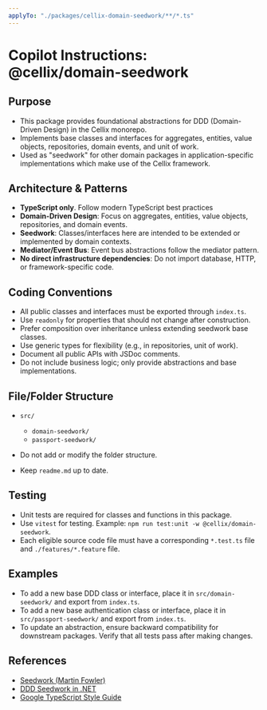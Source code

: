 ```yaml
---
applyTo: "./packages/cellix-domain-seedwork/**/*.ts"
---
```

# Copilot Instructions: @cellix/domain-seedwork

## Purpose
- This package provides foundational abstractions for DDD (Domain-Driven Design) in the Cellix monorepo.
- Implements base classes and interfaces for aggregates, entities, value objects, repositories, domain events, and unit of work.
- Used as "seedwork" for other domain packages in application-specific implementations which make use of the Cellix framework.

## Architecture & Patterns
- **TypeScript only**. Follow modern TypeScript best practices
- **Domain-Driven Design**: Focus on aggregates, entities, value objects, repositories, and domain events.
- **Seedwork**: Classes/interfaces here are intended to be extended or implemented by domain contexts.
- **Mediator/Event Bus**: Event bus abstractions follow the mediator pattern.
- **No direct infrastructure dependencies**: Do not import database, HTTP, or framework-specific code.

## Coding Conventions
- All public classes and interfaces must be exported through `index.ts`.
- Use `readonly` for properties that should not change after construction.
- Prefer composition over inheritance unless extending seedwork base classes.
- Use generic types for flexibility (e.g., in repositories, unit of work).
- Document all public APIs with JSDoc comments.
- Do not include business logic; only provide abstractions and base implementations.

## File/Folder Structure
- `src/`
   - `domain-seedwork/`
   - `passport-seedwork/`

- Do not add or modify the folder structure.
- Keep `readme.md` up to date.

## Testing
- Unit tests are required for classes and functions in this package.
- Use `vitest` for testing. Example: `npm run test:unit -w @cellix/domain-seedwork`.
- Each eligible source code file must have a corresponding `*.test.ts` file and `./features/*.feature` file.

## Examples
- To add a new base DDD class or interface, place it in `src/domain-seedwork/` and export from `index.ts`.
- To add a new base authentication class or interface, place it in `src/passport-seedwork/` and export from `index.ts`.
- To update an abstraction, ensure backward compatibility for downstream packages. Verify that all tests pass after making changes.

## References
- [Seedwork (Martin Fowler)](https://martinfowler.com/bliki/Seedwork.html)
- [DDD Seedwork in .NET](https://learn.microsoft.com/en-us/dotnet/architecture/microservices/microservice-ddd-cqrs-patterns/seedwork-domain-model-base-classes-interfaces)
- [Google TypeScript Style Guide](https://github.com/google/styleguide?tab=readme-ov-file#google-style-guides)
